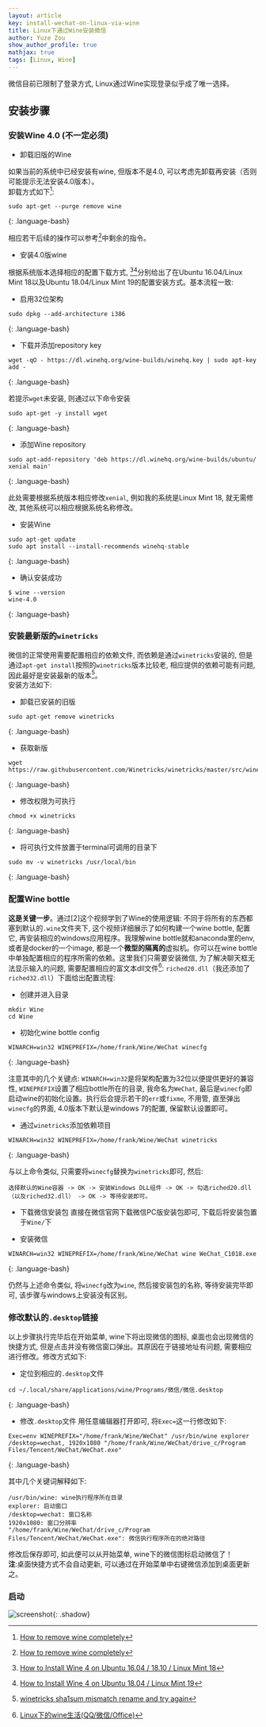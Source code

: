 ```yaml
---
layout: article
key: install-wechat-on-linux-via-wine
title: Linux下通过Wine安装微信
author: Yuze Zou
show_author_profile: true
mathjax: true
tags: [Linux, Wine]
---
```


微信目前已限制了登录方式, Linux通过Wine实现登录似乎成了唯一选择。<!--more-->

## 安装步骤

### 安装Wine 4.0 (不一定必须)

- 卸载旧版的Wine

如果当前的系统中已经安装有wine, 但版本不是4.0, 可以考虑先卸载再安装（否则可能提示无法安装4.0版本）。  
卸载方式如下[^4]: 

```
sudo apt-get --purge remove wine
```
{: .language-bash}

相应若干后续的操作可以参考[^4]中剩余的指令。

- 安装4.0版wine

根据系统版本选择相应的配置下载方式, [^5][^6]分别给出了在Ubuntu 16.04/Linux Mint 18以及Ubuntu 18.04/Linux Mint 19的配置安装方式。基本流程一致: 

- 启用32位架构
```
sudo dpkg --add-architecture i386
```
{: .language-bash}

- 下载并添加repository key
```
wget -qO - https://dl.winehq.org/wine-builds/winehq.key | sudo apt-key add -
```
{: .language-bash}

若提示`wget`未安装, 则通过以下命令安装
```
sudo apt-get -y install wget
```
{: .language-bash}

- 添加Wine repository
```
sudo apt-add-repository 'deb https://dl.winehq.org/wine-builds/ubuntu/ xenial main'
```
{: .language-bash}

此处需要根据系统版本相应修改`xenial`, 例如我的系统是Linux Mint 18, 就无需修改, 其他系统可以相应根据系统名称修改。  

- 安装Wine
```
sudo apt-get update
sudo apt install --install-recommends winehq-stable
```
{: .language-bash}

- 确认安装成功
```
$ wine --version
wine-4.0
```
{: .language-bash}

### 安装最新版的`winetricks`

微信的正常使用需要配置相应的依赖文件, 而依赖是通过`winetricks`安装的, 但是通过`apt-get install`按照的`winetricks`版本比较老, 相应提供的依赖可能有问题, 因此最好是安装最新的版本[^3]。  
安装方法如下: 
- 卸载已安装的旧版
```
sudo apt-get remove winetricks
```
{: .language-bash}

- 获取新版
```
wget  https://raw.githubusercontent.com/Winetricks/winetricks/master/src/winetricks
```
{: .language-bash}

- 修改权限为可执行
```
chmod +x winetricks
```
{: .language-bash}

- 将可执行文件放置于terminal可调用的目录下
```
sudo mv -v winetricks /usr/local/bin
```
{: .language-bash}

### 配置Wine bottle

**这是关键一步**。通过[2]这个视频学到了Wine的使用逻辑: 不同于将所有的东西都塞到默认的`.wine`文件夹下, 这个视频详细展示了如何构建一个wine bottle, 配置它, 再安装相应的windows应用程序。我理解wine bottle就和anaconda里的env, 或者是docker的一个image, 都是一个**微型的隔离的**虚拟机。你可以在wine bottle中单独配置相应的程序所需的依赖。这里我们只需要安装微信, 为了解决聊天框无法显示输入的问题, 需要配置相应的富文本dll文件[^1]: `riched20.dll`（我还添加了`riched32.dll`）下面给出配置流程:  

- 创建并进入目录
```
mkdir Wine
cd Wine
```
- 初始化wine bottle config
```
WINARCH=win32 WINEPREFIX=/home/frank/Wine/WeChat winecfg
```
{: .language-bash}

注意其中的几个关键点: `WINARCH=win32`是将架构配置为32位以便提供更好的兼容性, `WINEPREFIX`设置了相应bottle所在的目录, 我命名为`WeChat`, 最后是`winecfg`即启动wine的初始化设置。执行后会提示若干的`err`或`fixme`, 不用管, 直至弹出`winecfg`的界面, 4.0版本下默认是windows 7的配置, 保留默认设置即可。  

- 通过`winetricks`添加依赖项目
```
WINARCH=win32 WINEPREFIX=/home/frank/Wine/WeChat winetricks
```
{: .language-bash}

与以上命令类似, 只需要将`winecfg`替换为`winetricks`即可, 然后: 

~~~
选择默认的Wine容器 -> OK -> 安装Windows DLL组件 -> OK -> 勾选riched20.dll（以及riched32.dll） -> OK -> 等待安装即可。  
~~~

- 下载微信安装包
直接在微信官网下载微信PC版安装包即可, 下载后将安装包置于`Wine/`下  

- 安装微信
```
WINARCH=win32 WINEPREFIX=/home/frank/Wine/WeChat wine WeChat_C1018.exe
```
{: .language-bash}

仍然与上述命令类似, 将`winecfg`改为`wine`, 然后接安装包的名称, 等待安装完毕即可, 该步骤与windows上安装没有区别。

### 修改默认的`.desktop`链接

以上步骤执行完毕后在开始菜单, wine下将出现微信的图标, 桌面也会出现微信的快捷方式, 但是点击并没有微信窗口弹出。其原因在于链接地址有问题, 需要相应进行修改。修改方式如下:  

- 定位到相应的`.desktop`文件
```
cd ~/.local/share/applications/wine/Programs/微信/微信.desktop
```
{: .language-bash}

- 修改`.desktop`文件
用任意编辑器打开即可, 将`Exec=`这一行修改如下:  
```
Exec=env WINEPREFIX="/home/frank/Wine/WeChat" /usr/bin/wine explorer /desktop=wechat, 1920x1080 "/home/frank/Wine/WeChat/drive_c/Program Files/Tencent/WeChat/WeChat.exe"
```
{: .language-bash}

其中几个关键词解释如下:

~~~
/usr/bin/wine: wine执行程序所在目录
explorer: 启动窗口
/desktop=wechat: 窗口名称
1920x1080: 窗口分辨率
"/home/frank/Wine/WeChat/drive_c/Program Files/Tencent/WeChat/WeChat.exe": 微信执行程序所在的绝对路径
~~~

修改后保存即可, 如此便可以从开始菜单, wine下的微信图标启动微信了！  
**注**:桌面快捷方式不会自动更新, 可以通过在开始菜单中右键微信添加到桌面更新之。

### 启动

![screenshot](https://user-images.githubusercontent.com/16682999/63219704-4ce22180-c1aa-11e9-9d00-01e6bff2053c.jpg){: .shadow}

[^1]: [Linux下的wine生活(QQ/微信/Office)](https://www.cnblogs.com/makefile/p/wine-life.html)  
[^2]: [How to Install and Use Wine to Run Windows Applications on Linux](https://www.youtube.com/watch?v=RmOdA5GeSqs)
[^3]: [winetricks sha1sum mismatch rename and try again](https://askubuntu.com/a/750333)
[^4]: [How to remove wine completely](https://askubuntu.com/a/126745)
[^5]: [How to Install Wine 4 on Ubuntu 16.04 / 18.10 / Linux Mint 18](https://computingforgeeks.com/how-to-install-wine-4-on-ubuntu-16-04-18-10-linux-mint-18/)
[^6]: [How to Install Wine 4 on Ubuntu 18.04 / Linux Mint 19](https://computingforgeeks.com/how-to-install-wine-4-on-ubuntu-18-04-linux-mint-19/)
